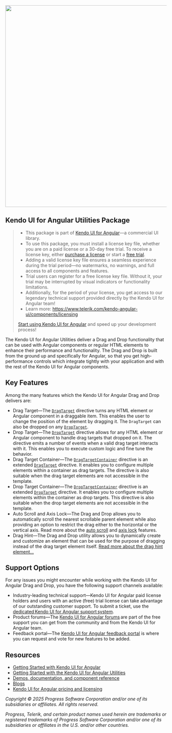 <a href="https://www.telerik.com/kendo-angular-ui/components/utils" target="_blank">
<img width="631" src="https://demos.telerik.com/kendo-angular-ui/assets/banner/npm-banner.svg">
</a>

## Kendo UI for Angular Utilities Package

> * This package is part of [Kendo UI for Angular](https://www.telerik.com/kendo-angular-ui/)&mdash;a commercial UI library.
> * To use this package, you must install a license key file, whether you are on a paid license or a 30-day free trial. To receive a license key, either [purchase a license](https://www.telerik.com/purchase/kendo-ui) or start a [free trial](https://www.telerik.com/download-login-v2-kendo-angular-ui).
> * Adding a valid license key file ensures a seamless experience during the trial period&mdash;no watermarks, no warnings, and full access to all components and features.
> * Trial users can register for a free license key file. Without it, your trial may be interrupted by visual indicators or functionality limitations.
> * Additionally, for the period of your license, you get access to our legendary technical support provided directly by the Kendo UI for Angular team!
> * Learn more: https://www.telerik.com/kendo-angular-ui/components/licensing
>
> [Start using Kendo UI for Angular](https://www.telerik.com/download-login-v2-kendo-angular-ui) and speed up your development process!

The Kendo UI for Angular Utilities deliver a Drag and Drop functionality that can be used with Angular components or regular HTML elements to enhance their performance and functionality. The Drag and Drop is built from the ground up and specifically for Angular, so that you get high-performance controls which integrate tightly with your application and with the rest of the Kendo UI for Angular components.

## Key Features

Among the many features which the Kendo UI for Angular Drag and Drop delivers are:

* Drag Target&mdash;The [`DragTarget`](https://www.telerik.com/kendo-angular-ui/components/utils/draganddrop/dragtarget) directive turns any HTML element or Angular component in a draggable item. This enables the user to change the position of the element by dragging it. The `DragTarget` can also be dropped on any [`DropTarget`](https://www.telerik.com/kendo-angular-ui/components/utils/draganddrop/droptarget).
* Drop Target&mdash;The [`DropTarget`](https://www.telerik.com/kendo-angular-ui/components/utils/draganddrop/droptarget) directive allows for any HTML element or Angular component to handle drag targets that dropped on it. The directive emits a number of events when a valid drag target interacts with it. This enables you to execute custom logic and fine tune the behavior.
* Drag Target Container&mdash;The [`DragTargetContainer`](https://www.telerik.com/kendo-angular-ui/components/utils/draganddrop/drag-container) directive is an extended [`DragTarget`](https://www.telerik.com/kendo-angular-ui/components/utils/draganddrop/dragtarget) directive. It enables you to configure multiple elements within а container as drag targets. Thе directive is also suitable when the drag target elements are not accessible in the template.
* Drop Target Container&mdash;The [`DropTargetContainer`](https://www.telerik.com/kendo-angular-ui/components/utils/draganddrop/drop-container) directive is an extended [`DropTarget`](https://www.telerik.com/kendo-angular-ui/components/utils/draganddrop/droptarget) directive. It enables you to configure multiple elements within the container as drop targets. This directive is also suitable when the drop target elements are not accessible in the template.
* Auto Scroll and Axis Lock&mdash;The Drag and Drop allows you to automatically scroll the nearest scrollable parent element while also providing an option to restrict the drag either to the horizontal or the vertical axis. Read more about the [auto scroll](https://www.telerik.com/kendo-angular-ui/components/utils/draganddrop/autoscroll) and [axis lock](https://www.telerik.com/kendo-angular-ui/components/utils/draganddrop/axis) features.
* Drag Hint&mdash;The Drag and Drop utility allows you to dynamically create and customize an element that can be used for the purpose of dragging instead of the drag target element itself. [Read more about the drag hint element...](https://www.telerik.com/kendo-angular-ui/components/utils/draganddrop/hint)

## Support Options

For any issues you might encounter while working with the Kendo UI for Angular Drag and Drop, you have the following support channels available:

* Industry-leading technical support&mdash;Kendo UI for Angular paid license holders and users with an active (free) trial license can take advantage of our outstanding customer support. To submit a ticket, use the [dedicated Kendo UI for Angular support system](https://www.telerik.com/account/support-center/contact-us/technical-support).
* Product forums&mdash;The [Kendo UI for Angular forums](https://www.telerik.com/forums/kendo-angular-ui) are part of the free support you can get from the community and from the Kendo UI for Angular team.
* Feedback portal&mdash;The [Kendo UI for Angular feedback portal](https://feedback.telerik.com/kendo-angular-ui) is where you can request and vote for new features to be added.

## Resources

* [Getting Started with Kendo UI for Angular](https://www.telerik.com/kendo-angular-ui/getting-started)
* [Getting Started with the Kendo UI for Angular Utilities](https://www.telerik.com/kendo-angular-ui/components/utils/installation/getting-started)
* [Demos, documentation, and component reference](https://www.telerik.com/kendo-angular-ui/components)
* [Blogs](http://www.telerik.com/blogs/kendo-ui)
* [Kendo UI for Angular pricing and licensing](https://www.telerik.com/purchase/kendo-ui)

*Copyright © 2025 Progress Software Corporation and/or one of its subsidiaries or affiliates. All rights reserved.*

*Progress, Telerik, and certain product names used herein are trademarks or registered trademarks of Progress Software Corporation and/or one of its subsidiaries or affiliates in the U.S. and/or other countries.*
